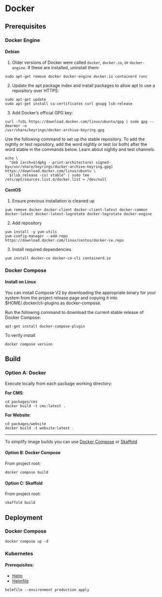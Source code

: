 # Docker

## Prerequisites

### Docker Engine

#### Debian

1. Older versions of Docker were called `docker`, `docker.io`, or `docker-engine`. If these are installed, uninstall them:

```shell
sudo apt-get remove docker docker-engine docker.io containerd runc
```

2. Update the apt package index and install packages to allow apt to use a repository over HTTPS:

```shell
sudo apt-get update
sudo apt-get install ca-certificates curl gnupg lsb-release
```

3. Add Docker’s official GPG key:

```shell
curl -fsSL https://download.docker.com/linux/ubuntu/gpg | sudo gpg --dearmor -o
/usr/share/keyrings/docker-archive-keyring.gpg
```

Use the following command to set up the stable repository. To add the nightly or test repository, add the word nightly or test (or both)
after the word stable in the commands below. Learn about nightly and test channels.

```shell
echo \
  "deb [arch=$(dpkg --print-architecture) signed-by=/usr/share/keyrings/docker-archive-keyring.gpg] https://download.docker.com/linux/ubuntu \
  $(lsb_release -cs) stable" | sudo tee /etc/apt/sources.list.d/docker.list > /dev/null
```

#### CentOS

1. Ensure previous installation is cleaned up

```shell
yum remove docker docker-client docker-client-latest docker-common docker-latest docker-latest-logrotate docker-logrotate docker-engine
```

2. Add repository

```shell
yum install -y yum-utils
yum-config-manager --add-repo https://download.docker.com/linux/centos/docker-ce.repo
```

3. Install required dependencies

```shell
yum install docker-ce docker-ce-cli containerd.io
```

### Docker Compose

#### Install on Linux

You can install Compose V2 by downloading the appropriate binary for your system from the project release page and copying it into $HOME/.docker/cli-plugins as docker-compose.

Run the following command to download the current stable release of Docker Compose:

```shell
apt-get install docker-compose-plugin
```

To verify install

```shell
docker compose version
```

## Build

### Option A: Docker
Execute locally from each package working directory:

**For CMS**:

```shell
cd packages/cms
docker build -t cms:latest .
```

**For Website**:

```shell
cd packages/website
docker build -t website:latest .
```

---

To simplify image builds you can use [Docker Compose](#docker-compose) or [Skaffold](https://skaffold.dev)

#### Option B: Docker Compose

From project root:

```shell
docker compose build
```

#### Option C: Skaffold

From project root:

```shell
skaffold build
```

## Deployment

### Docker Compose

```shell
docker compose up -d
```

### Kubernetes

#### Prerequisites:
- [Helm](https://github.com/helm/helm)
- [Helmfile](https://github.com/helmfile/helmfile)

```shell
helmfile --environment production apply
```

